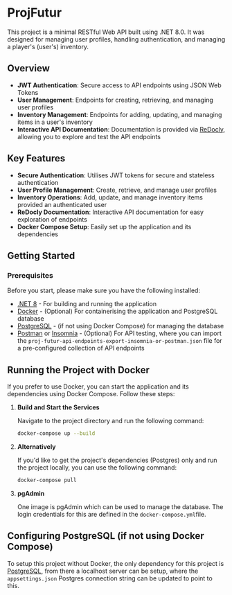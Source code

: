 # ProjFutur

This project is a minimal RESTful Web API built using .NET 8.0. It was designed for managing user profiles, handling authentication, and managing a player's (user's) inventory.

## Overview
- **JWT Authentication**: Secure access to API endpoints using JSON Web Tokens
- **User Management**: Endpoints for creating, retrieving, and managing user profiles
- **Inventory Management**: Endpoints for adding, updating, and managing items in a user's inventory
- **Interactive API Documentation**: Documentation is provided via [ReDocly](https://redocly.com), allowing you to explore and test the API endpoints

## Key Features

- **Secure Authentication**: Utilises JWT tokens for secure and stateless authentication
- **User Profile Management**: Create, retrieve, and manage user profiles
- **Inventory Operations**: Add, update, and manage inventory items provided an authenticated user
- **ReDocly Documentation**: Interactive API documentation for easy exploration of endpoints
- **Docker Compose Setup**: Easily set up the application and its dependencies

## Getting Started

### Prerequisites

Before you start, please make sure you have the following installed:

- [.NET 8](https://dotnet.microsoft.com/download/dotnet/8.0) - For building and running the application
- [Docker](https://www.docker.com/get-started) - (Optional) For containerising the application and PostgreSQL database
- [PostgreSQL](https://www.postgresql.org/download/) - (if not using Docker Compose) for managing the database
- [Postman](https://www.postman.com/downloads/) or [Insomnia](https://insomnia.rest/download) - (Optional) For API testing, where you can import the `proj-futur-api-endpoints-export-insomnia-or-postman.json` file for a pre-configured collection of API endpoints

## Running the Project with Docker

If you prefer to use Docker, you can start the application and its dependencies using Docker Compose. Follow these steps:

1. **Build and Start the Services**

   Navigate to the project directory and run the following command:

   ```bash
   docker-compose up --build
2. **Alternatively**

   If you'd like to get the project's dependencies (Postgres) only and run the project locally, you can use the following command:

   ```bash
   docker-compose pull
3. **pgAdmin**

    One image is pgAdmin which can be used to manage the database. The login credentials for this are defined in the <code>docker-compose.yml</code>file.

## Configuring PostgreSQL (if not using Docker Compose)
To setup this project without Docker, the only dependency for this project is [PostgreSQL](https://www.postgresql.org/download/), from there a localhost server can be setup, where the <code>appsettings.json</code> Postgres connection string can be updated to point to this.